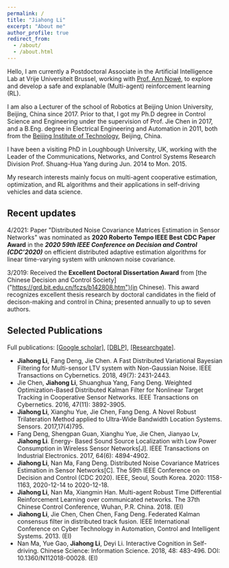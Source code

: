 ```yaml
---
permalink: /
title: "Jiahong Li"
excerpt: "About me"
author_profile: true
redirect_from: 
  - /about/
  - /about.html
---
```


Hello, I am currently a Postdoctoral Associate in the Artificial Intelligence Lab at Vrije Universiteit Brussel, working with [Prof. Ann Nowé]("https://ai.vub.ac.be/team/ann-nowe/"), to explore and develop a safe and explanable (Multi-agent) reinforcement learning (RL).

I am also a Lecturer of the school of Robotics at Beijing Union University, Beijing, China since 2017. 
Prior to that, I got my Ph.D degree in Control Science and Engineering under the supervision of Prof. Jie Chen in 2017, and a B.Eng. degree in Electrical Engineering and Automation in 2011, both from the [Beijing Institute of Technology]("http://www.bit.edu.cn"), Beijing, China.

I have been a visiting PhD in Loughbough University, UK, working with the Leader of the Communications, Networks, and Control Systems Research Division Prof. Shuang-Hua Yang during Jun. 2014 to Mon. 2015.

My research interests mainly focus on multi-agent cooperative estimation, optimization, and RL algorithms and their applications in self-driving vehicles and data science.

## Recent updates
4/2021: Paper "Distributed Noise Covariance Matrices Estimation in Sensor Networks" was nominated as **2020 Roberto Tempo IEEE Best CDC Paper Award** in the ***2020 59th IEEE Conference on Decision and Control (CDC’2020)*** on efficient distributed adaptive estimation algorithms for linear time-varying system with unknown noise covariance.

3/2019: Received the **Excellent Doctoral Dissertation Award** from [the Chinese Decision and Control Society] ("https://grd.bit.edu.cn/fczs/b142808.htm")(in Chinese). This award recognizes excellent thesis research by doctoral candidates in the field of decison-making and control in China; presented annually to up to seven authors.

## Selected Publications
Full publications: [[Google scholar]](https://scholar.google.com/citations?user=iQQOZUoAAAAJ&hl=en), [[DBLP]](https://dblp.org/pid/125/2215.html), [[Researchgate]](https://www.researchgate.net/profile/Jiahong-Li-7).


- **Jiahong Li**, Fang Deng, Jie Chen. A Fast Distributed Variational Bayesian Filtering for Multi-sensor LTV system with Non-Gaussian Noise. IEEE Transactions on Cybernetics. 2018, 49(7): 2431-2443.
- Jie Chen, **Jiahong Li**, Shuanghua Yang, Fang Deng. Weighted Optimization-Based Distributed Kalman Filter for Nonlinear Target Tracking in Cooperative Sensor Networks. IEEE Transactions on Cybernetics. 2016, 47(11): 3892-3905.
- **Jiahong Li**, Xianghu Yue, Jie Chen, Fang Deng. A Novel Robust Trilateration Method applied to Ultra-Wide Bandwidth Location Systems. Sensors. 2017,17(4)795.
- Fang Deng, Shengpan Guan, Xianghu Yue, Jie Chen, Jianyao Lv, **Jiahong Li**. Energy- Based Sound Source Localization with Low Power Consumption in Wireless Sensor Networks[J]. IEEE Transactions on Industrial Electronics. 2017, 64(6): 4894-4902.
- **Jiahong Li**, Nan Ma, Fang Deng. Distributed Noise Covariance Matrices Estimation in Sensor Networks[C]. The 59th IEEE Conference on Decision and Control (CDC 2020). IEEE, Seoul, South Korea. 2020: 1158-1163, 2020-12-14 to 2020-12-18.
- **Jiahong Li**, Nan Ma, Xiangmin Han. Multi-agent Robust Time Differential Reinforcement Learning over communicated networks. The 37th Chinese Control Conference, Wuhan, P.R. China. 2018. (EI)
- **Jiahong Li**, Jie Chen, Chen Chen, Fang Deng. Federated Kalman consensus filter in distributed track fusion. IEEE International Conference on Cyber Technology in Automation, Control and Intelligent Systems. 2013. (EI)
- Nan Ma, Yue Gao, **Jiahong Li**, Deyi Li. Interactive Cognition in Self-driving. Chinese Science: Information Science. 2018, 48: 483-496. DOI: 10.1360/N112018-00028. (EI)
